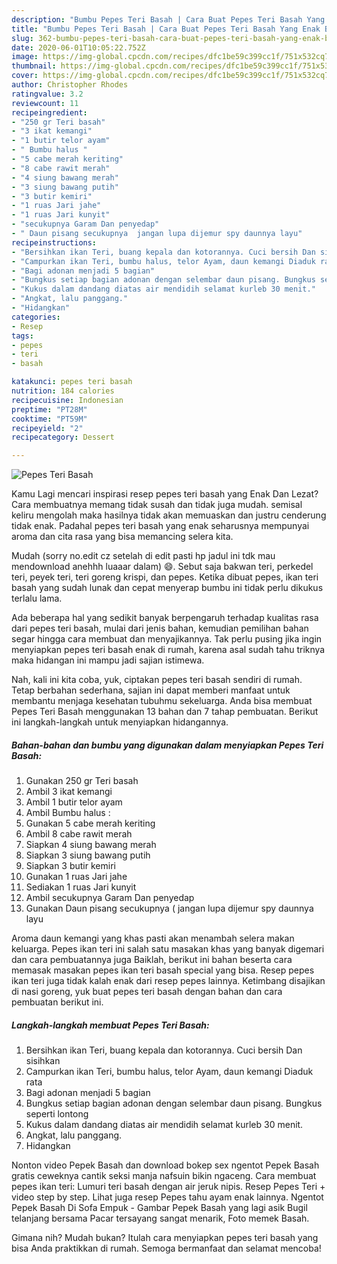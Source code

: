 ```yaml
---
description: "Bumbu Pepes Teri Basah | Cara Buat Pepes Teri Basah Yang Enak Banget"
title: "Bumbu Pepes Teri Basah | Cara Buat Pepes Teri Basah Yang Enak Banget"
slug: 362-bumbu-pepes-teri-basah-cara-buat-pepes-teri-basah-yang-enak-banget
date: 2020-06-01T10:05:22.752Z
image: https://img-global.cpcdn.com/recipes/dfc1be59c399cc1f/751x532cq70/pepes-teri-basah-foto-resep-utama.jpg
thumbnail: https://img-global.cpcdn.com/recipes/dfc1be59c399cc1f/751x532cq70/pepes-teri-basah-foto-resep-utama.jpg
cover: https://img-global.cpcdn.com/recipes/dfc1be59c399cc1f/751x532cq70/pepes-teri-basah-foto-resep-utama.jpg
author: Christopher Rhodes
ratingvalue: 3.2
reviewcount: 11
recipeingredient:
- "250 gr Teri basah"
- "3 ikat kemangi"
- "1 butir telor ayam"
- " Bumbu halus "
- "5 cabe merah keriting"
- "8 cabe rawit merah"
- "4 siung bawang merah"
- "3 siung bawang putih"
- "3 butir kemiri"
- "1 ruas Jari jahe"
- "1 ruas Jari kunyit"
- "secukupnya Garam Dan penyedap"
- " Daun pisang secukupnya  jangan lupa dijemur spy daunnya layu"
recipeinstructions:
- "Bersihkan ikan Teri, buang kepala dan kotorannya. Cuci bersih Dan sisihkan"
- "Campurkan ikan Teri, bumbu halus, telor Ayam, daun kemangi Diaduk rata"
- "Bagi adonan menjadi 5 bagian"
- "Bungkus setiap bagian adonan dengan selembar daun pisang. Bungkus seperti lontong"
- "Kukus dalam dandang diatas air mendidih selamat kurleb 30 menit."
- "Angkat, lalu panggang."
- "Hidangkan"
categories:
- Resep
tags:
- pepes
- teri
- basah

katakunci: pepes teri basah 
nutrition: 184 calories
recipecuisine: Indonesian
preptime: "PT28M"
cooktime: "PT59M"
recipeyield: "2"
recipecategory: Dessert

---
```



![Pepes Teri Basah](https://img-global.cpcdn.com/recipes/dfc1be59c399cc1f/751x532cq70/pepes-teri-basah-foto-resep-utama.jpg)

Kamu Lagi mencari inspirasi resep pepes teri basah yang Enak Dan Lezat? Cara membuatnya memang tidak susah dan tidak juga mudah. semisal keliru mengolah maka hasilnya tidak akan memuaskan dan justru cenderung tidak enak. Padahal pepes teri basah yang enak seharusnya mempunyai aroma dan cita rasa yang bisa memancing selera kita.

Mudah (sorry no.edit cz setelah di edit pasti hp jadul ini tdk mau mendownload anehhh luaaar dalam) 😄. Sebut saja bakwan teri, perkedel teri, peyek teri, teri goreng krispi, dan pepes. Ketika dibuat pepes, ikan teri basah yang sudah lunak dan cepat menyerap bumbu ini tidak perlu dikukus terlalu lama.

Ada beberapa hal yang sedikit banyak berpengaruh terhadap kualitas rasa dari pepes teri basah, mulai dari jenis bahan, kemudian pemilihan bahan segar hingga cara membuat dan menyajikannya. Tak perlu pusing jika ingin menyiapkan pepes teri basah enak di rumah, karena asal sudah tahu triknya maka hidangan ini mampu jadi sajian istimewa.


Nah, kali ini kita coba, yuk, ciptakan pepes teri basah sendiri di rumah. Tetap berbahan sederhana, sajian ini dapat memberi manfaat untuk membantu menjaga kesehatan tubuhmu sekeluarga. Anda bisa membuat Pepes Teri Basah menggunakan 13 bahan dan 7 tahap pembuatan. Berikut ini langkah-langkah untuk menyiapkan hidangannya.

<!--inarticleads1-->

##### Bahan-bahan dan bumbu yang digunakan dalam menyiapkan Pepes Teri Basah:

1. Gunakan 250 gr Teri basah
1. Ambil 3 ikat kemangi
1. Ambil 1 butir telor ayam
1. Ambil  Bumbu halus :
1. Gunakan 5 cabe merah keriting
1. Ambil 8 cabe rawit merah
1. Siapkan 4 siung bawang merah
1. Siapkan 3 siung bawang putih
1. Siapkan 3 butir kemiri
1. Gunakan 1 ruas Jari jahe
1. Sediakan 1 ruas Jari kunyit
1. Ambil secukupnya Garam Dan penyedap
1. Gunakan  Daun pisang secukupnya ( jangan lupa dijemur spy daunnya layu


Aroma daun kemangi yang khas pasti akan menambah selera makan keluarga. Pepes ikan teri ini salah satu masakan khas yang banyak digemari dan cara pembuatannya juga Baiklah, berikut ini bahan beserta cara memasak masakan pepes ikan teri basah special yang bisa. Resep pepes ikan teri juga tidak kalah enak dari resep pepes lainnya. Ketimbang disajikan di nasi goreng, yuk buat pepes teri basah dengan bahan dan cara pembuatan berikut ini. 

<!--inarticleads2-->

##### Langkah-langkah membuat Pepes Teri Basah:

1. Bersihkan ikan Teri, buang kepala dan kotorannya. Cuci bersih Dan sisihkan
1. Campurkan ikan Teri, bumbu halus, telor Ayam, daun kemangi Diaduk rata
1. Bagi adonan menjadi 5 bagian
1. Bungkus setiap bagian adonan dengan selembar daun pisang. Bungkus seperti lontong
1. Kukus dalam dandang diatas air mendidih selamat kurleb 30 menit.
1. Angkat, lalu panggang.
1. Hidangkan


Nonton video Pepek Basah dan download bokep sex ngentot Pepek Basah gratis ceweknya cantik seksi manja nafsuin bikin ngaceng. Cara membuat pepes ikan teri: Lumuri teri basah dengan air jeruk nipis. Resep Pepes Teri + video step by step. Lihat juga resep Pepes tahu ayam enak lainnya. Ngentot Pepek Basah Di Sofa Empuk - Gambar Pepek Basah yang lagi asik Bugil telanjang bersama Pacar tersayang sangat menarik, Foto memek Basah. 

Gimana nih? Mudah bukan? Itulah cara menyiapkan pepes teri basah yang bisa Anda praktikkan di rumah. Semoga bermanfaat dan selamat mencoba!
